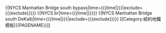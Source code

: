 {{NYCS Manhattan Bridge south bypass|time={{{time|}}}|exclude={{{exclude}}}}} {{NYCS br|time={{{time|}}}}} {{NYCS Manhattan Bridge south DeKalb|time={{{time|}}}|exclude={{{exclude}}}}}<noinclude>
[[Category:紐約地鐵模板|{{PAGENAME}}]]
</noinclude>